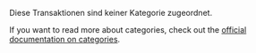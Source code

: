 Diese Transaktionen sind keiner Kategorie zugeordnet.

If you want to read more about categories, check out the [official documentation on categories](https://docs.firefly-iii.org/concepts/categories).